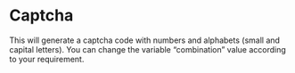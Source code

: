 # Captcha
This will generate a captcha code with numbers and alphabets (small and capital letters). You can change the variable  “combination” value according to your requirement.

